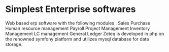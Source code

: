 # Simplest Enterprise softwares #
Web based erp software with the following modules :
Sales
Purchase
Human resource management
Payroll
Project Management
Inventory Management
LC management
General Ledger
Zeteq is developed in php on the renowned symfony platform and utilizes mysql database for data storage.